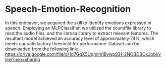 # Speech-Emotion-Recognition
In this endeavor, we acquired the skill to identify emotions expressed in speech. Employing an MLPClassifier, we utilized the soundfile library to read the audio files, and the librosa library to extract relevant features. The resultant model achieved an accuracy level of approximately 74%, which meets our satisfactory threshold for performance. Dataset can be downloaded  from the following link: https://drive.google.com/file/d/1d7GqX5Uqmim1Bvwp931_2NOBDBOxJbbl/view?usp=sharing 
